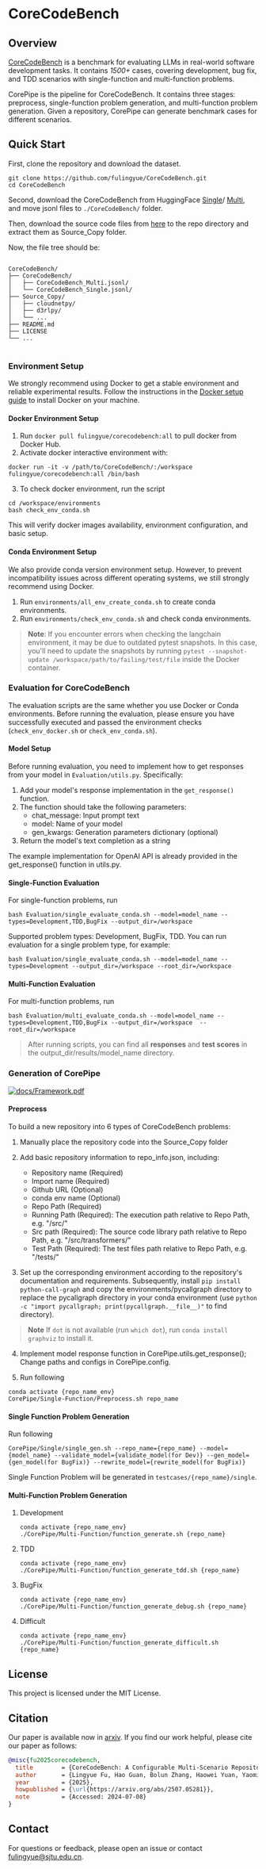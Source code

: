 # CoreCodeBench


## Overview
[CoreCodeBench](https://huggingface.co/datasets/tubehhh/CoreCodeBench-Single) is a benchmark for evaluating LLMs in real-world software development tasks. It contains *1500+* cases, covering development, bug fix, and TDD scenarios with single-function and multi-function problems.

CorePipe is the pipeline for CoreCodeBench. It contains three stages: preprocess, single-function problem generation, and multi-function problem generation. Given a repository, CorePipe can generate benchmark cases for different scenarios.




## Quick Start
First, clone the repository and download the dataset.
```
git clone https://github.com/fulingyue/CoreCodeBench.git
cd CoreCodeBench
```
Second, download the CoreCodeBench from HuggingFace [Single](https://huggingface.co/datasets/tubehhh/CoreCodeBench-Single)/ [Multi](https://huggingface.co/datasets/tubehhh/CoreCodeBench-Multi), and move jsonl files to `./CoreCodeBench/` folder.

Then, download the source code files from [here](https://huggingface.co/datasets/meituan/CoreCodeBench-Source_Copy) to the repo directory and extract them as Source_Copy folder.

Now, the file tree should be:
<pre>
<code>
CoreCodeBench/
├── CoreCodeBench/
│   ├── CoreCodeBench_Multi.jsonl/
│   └── CoreCodeBench_Single.jsonl/
├── Source_Copy/
│   ├── cloudnetpy/
│   ├── d3rlpy/
│   └── ...
├── README.md
├── LICENSE
└── ...
</code>
</pre>


### Environment Setup
We strongly recommend using Docker to get a stable environment and reliable experimental results. Follow the instructions in the [Docker setup guide](https://docs.docker.com/engine/install/) to install Docker on your machine.

#### Docker Environment Setup
1. Run `docker pull fulingyue/corecodebench:all` to pull docker from Docker Hub.
2. Activate docker interactive environment with:
```
docker run -it -v /path/to/CoreCodeBench/:/workspace fulingyue/corecodebench:all /bin/bash
```

3. To check docker environment, run the script
```
cd /workspace/environments
bash check_env_conda.sh
```
This will verify docker images availability, environment configuration, and basic setup.

#### Conda Environment Setup
We also provide conda version environment setup. However, to prevent incompatibility issues across different operating systems, we still strongly recommend using Docker.

1. Run `environments/all_env_create_conda.sh` to create conda environments.
2. Run `environments/check_env_conda.sh` and check conda environments.


> **Note**: If you encounter errors when checking the langchain environment, it may be due to outdated pytest snapshots. In this case, you'll need to update the snapshots by running `pytest --snapshot-update /workspace/path/to/failing/test/file` inside the Docker container.


### Evaluation for CoreCodeBench
The evaluation scripts are the same whether you use Docker or Conda environments. Before running the evaluation, please ensure you have successfully executed and passed the environment checks (`check_env_docker.sh` or `check_env_conda.sh`).

#### Model Setup
Before running evaluation, you need to implement how to get responses from your model in `Evaluation/utils.py`. Specifically:

1. Add your model's response implementation in the `get_response()` function.
2. The function should take the following parameters:
   - chat_message: Input prompt text
   - model: Name of your model
   - gen_kwargs: Generation parameters dictionary (optional)
3. Return the model's text completion as a string

The example implementation for OpenAI API is already provided in the get_response() function in utils.py.

#### Single-Function Evaluation
For single-function problems, run
```
bash Evaluation/single_evaluate_conda.sh --model=model_name --types=Development,TDD,BugFix --output_dir=/workspace
```
Supported problem types: Development, BugFix, TDD.
You can run evaluation for a single problem type, for example:
```
bash Evaluation/single_evaluate_conda.sh --model=model_name --types=Development --output_dir=/workspace --root_dir=/workspace
```

#### Multi-Function Evaluation
For multi-function problems, run
```
bash Evaluation/multi_evaluate_conda.sh --model=model_name --types=Development,TDD,BugFix --output_dir=/workspace  --root_dir=/workspace
```

> After running scripts, you can find all **responses** and **test scores** in the output_dir/results/model_name directory.

### Generation of CorePipe

[![docs/Framework.pdf](https://github.com/AGI-Eval-Official/CoreCodeBench/blob/main/docs/CorePipe.png)](https://github.com/AGI-Eval-Official/CoreCodeBench/blob/main/docs/Framework.pdf)


#### Preprocess
To build a new repository into 6 types of CoreCodeBench problems:

1. Manually place the repository code into the Source_Copy folder

2. Add basic repository information to repo_info.json, including:
   - Repository name (Required)
   - Import name (Required)
   - Github URL (Optional)
   - conda env name (Optional)
   - Repo Path (Required)
   - Running Path (Required): The execution path relative to Repo Path, e.g. "/src/"
   - Src path (Required): The source code library path relative to Repo Path, e.g. "/src/transformers/"
   - Test Path (Required): The test files path relative to Repo Path, e.g. "/tests/"

3. Set up the corresponding environment according to the repository's documentation and requirements. Subsequently, install `pip install python-call-graph` and copy the environments/pycallgraph directory to replace the pycallgraph directory in your conda environment (use `python -c "import pycallgraph; print(pycallgraph.__file__)"` to find directory). 
> **Note** If `dot` is not available (run `which dot`), run `conda install graphviz` to install it.
4. Implement model response function in CorePipe.utils.get_response(); Change paths and configs in CorePipe.config.

5. Run following 
```
conda activate {repo_name_env}
CorePipe/Single-Function/Preprocess.sh repo_name
```

#### Single Function Problem Generation
Run following
```
CorePipe/Single/single_gen.sh --repo_name={repo_name} --model={model_name} --validate_model={validate_model(for Dev)} --gen_model={gen_model(for BugFix)} --rewrite_model={rewrite_model(for BugFix)}
```
Single Function Problem will be generated in `testcases/{repo_name}/single`.  

#### Multi-Function Problem Generation

1. Development
    ```
    conda activate {repo_name_env}
    ./CorePipe/Multi-Function/function_generate.sh {repo_name}
    ```
2. TDD
    ```
    conda activate {repo_name_env}
    ./CorePipe/Multi-Function/function_generate_tdd.sh {repo_name}
    ```
3. BugFix
    ```
    conda activate {repo_name_env}
    ./CorePipe/Multi-Function/function_generate_debug.sh {repo_name}
    ```
4. Difficult
    ```
    conda activate {repo_name_env}
    ./CorePipe/Multi-Function/function_generate_difficult.sh {repo_name}
    ```



## License
This project is licensed under the MIT License.

## Citation
Our paper is available now in [arxiv](https://arxiv.org/abs/2507.05281).
If you find our work helpful,  please cite our paper as follows:

```bibtex
@misc{fu2025corecodebench,
  title        = {CoreCodeBench: A Configurable Multi-Scenario Repository-Level Benchmark},
  author       = {Lingyue Fu, Hao Guan, Bolun Zhang, Haowei Yuan, Yaoming Zhu, Jun Xu, Zongyu Wang, Lin Qiu, Xunliang Cai, Xuezhi Cao, Weiwen Liu, Weinan Zhang, Yong Yu},
  year         = {2025},
  howpublished = {\url{https://arxiv.org/abs/2507.05281}},
  note         = {Accessed: 2024-07-08}
}
```

## Contact
For questions or feedback, please open an issue or contact fulingyue@sjtu.edu.cn.
